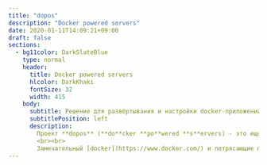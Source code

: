 ```yaml
---
title: "dopos"
description: "Docker powered servers"
date: 2020-01-11T14:09:21+09:00
draft: false
sections:
  - bg11color: DarkSlateBlue
    type: normal
    header:
      title: Docker powered servers
      hlcolor: DarkKhaki
      fontSize: 32
      width: 415
    body:
      subtitle: Решение для развёртывания и настройки docker-приложений
      subtitlePosition: left
      description: 
        Проект **dopos** (**do**cker **po**wered **s**ervers) - это еще один вариант решения задачи *"На дешевом виртуальном сервере с небольшим оверхедом построить среду для развёртывания [docker](https://www.docker.com/)-приложений"*. Решение основано на [docker-compose](https://docs.docker.com/compose/) и состоит из <a href="/dcape">DCAPE</a>, инструмента создания среды для развёртывания, и адаптированных для этой среды <a href="https://github.com/topics/dcape2-compartible">настроек приложений</a>.
        <br><br>
        Замечательный [docker](https://www.docker.com/) и потрясающие приложения с открытым исходным кодом, размещенные на [github](https://github.com/), дают возможность очень легко получить CI/CD системы развёртывания приложений. В простейшем случае, достаточно иметь `docker-compose.yml` и выполнить команду `docker-compose up`. Но для того, чтобы удаленно разворачивать свои или сторонние приложения командой `git push`, необходимо что-то еще. Например - <a href="/dcape">DCAPE</a>.
---
```

